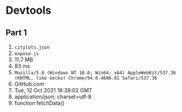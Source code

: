 # Devtools
## Part 1
1. `citylots.json`
2. `expose.js`
3. 11.7 MB
4. 83 ms
5. `Mozilla/5.0 (Windows NT 10.0; Win64; x64) AppleWebKit/537.36 (KHTML, like Gecko) Chrome/94.0.4606.81 Safari/537.36`
6.   GitHub.com
7.   Tue, 12 Oct 2021 18:38:02 GMT
8.   application/json; charset=utf-8
9.   function fetchData()